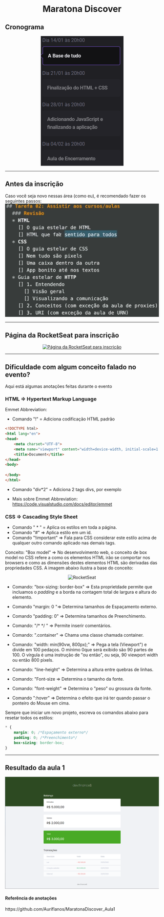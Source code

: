 <h1 align="center">Maratona Discover</h3>

<h2 align="left">Cronograma</h2>
<div align="center">
    <img 
        src="https://github.com/ImGabreuw/Maratona-Discover/blob/master/assets/prints/cronogramaPNG.PNG" 
        alt="Cronograma"
    >
</div>

---

<h2 align="left">Antes da inscrição</h3>
Caso você seja novo nessas área (como eu), é recomendado fazer os seguintes passos:
<a href="https://app.rocketseat.com.br/discover/courses">
    <img 
        src="https://github.com/ImGabreuw/Maratona-Discover/blob/master/assets/prints/tarefa.PNG" 
        alt="Página da RocketSeat para visualizar os cursos disponíveis"
        title="Clique aqui para visualizar os cursos"
    >
</a>

---

<h2 align="left">Página da RocketSeat para inscrição</h3>
<div align="center">
    <a href="https://maratonadiscover.rocketseat.com.br/inscricao">
        <img 
            src="https://maratonadiscover.rocketseat.com.br/_next/image?url=%2Fimages%2FillustrationEvolve.png&w=640&q=75" 
            alt="Página da RocketSeat para inscrição" 
            title="Clique aqui para fazer sua inscrição"
            width="500px">
    </a>
</div>

---

<h2 align="left">Dificuldade com algum conceito falado no evento?</h2>
Aqui está algumas anotações feitas durante o evento

<h3>HTML ⇒ Hypertext Markup Language</h1>

Emmet Abbreviation:

- Comando "!" = Adiciona codificação HTML padrão
```html
<!DOCTYPE html>
<html lang="en">
<head>
    <meta charset="UTF-8">
    <meta name="viewport" content="width=device-width, initial-scale=1.0">
    <title>Document</title>
</head>
<body>
    
</body>
</html>
```

- Comando "div*2" = Adiciona 2 tags divs, por exemplo

- Mais sobre Emmet Abbreviation: https://code.visualstudio.com/docs/editor/emmet

<h3>CSS ⇒ Cascading Style Sheet</h1>

- Comando " * " = Aplica os estilos em toda a página.
- Comando "#" ⇒ Aplica estilo em um id.
- Comando "!important" ⇒ Fala para CSS considerar este estilo acima de qualquer outro comando aplicado nas demais tags.

Conceito: "Box model" ⇒ No desenvolvimento web, o conceito de box model no CSS refere a como os elementos HTML irão se comportar nos browsers e como as dimensões destes elementos HTML são derivadas das propriedades CSS. A imagem abaixo ilustra a base do conceito:

<div align="center">
    <img alt="RocketSeat" 
        title="Developer" 
        src="https://s3.us-west-2.amazonaws.com/secure.notion-static.com/4a1a0ce8-b617-4717-8cad-20c9bbe57e9a/Boxmodell-detail.png?X-Amz-Algorithm=AWS4-HMAC-SHA256&X-Amz-Credential=AKIAT73L2G45O3KS52Y5%2F20210118%2Fus-west-2%2Fs3%2Faws4_request&X-Amz-Date=20210118T102704Z&X-Amz-Expires=86400&X-Amz-Signature=fbdc0c6426524e8e3b0766e784b1fa56e104b23bca02b19bad14bec122976045&X-Amz-SignedHeaders=host&response-content-disposition=filename%20%3D%22Boxmodell-detail.png%22" 
        width="400px" 
    />
</div>

- Comando: "box-sizing: border-box" ⇒ Esta proprietdade permite que incluamos o *padding* e a borda na contagem total de largura e altura do elemento.
- Comando "margin: 0 "⇒  Determina tamanhos de Espaçamento externo.
- Comando "padding: 0" ⇒ Determina tamanhos de Preenchimento.

- Comando: "/* */ " ⇒ Permite inserir comentários.
- Comando: ".container" ⇒ Chama uma classe chamada container.
- Comando: "width: min(90vw, 800px);" ⇒ Pega a tela (Viewport") e divide em 100 pedaços. O mínimo 0que será exibido são 90 partes de 100. O vírgula é uma instrução de "ou então", ou seja, 90 viewport width ou então 800 pixels.
- Comando: "line-height" ⇒ Determina a altura entre quebras de linhas.
- Comando: "Font-size ⇒ Determina o tamanho da fonte.
- Comando: "font-weight" ⇒ Determina o "peso" ou grossura da fonte.
- Comando ":hover" ⇒ Determina o efeito que irá ter quando passar o ponteiro do Mouse em cima.

Sempre que iniciar um novo projeto, escreva os comandos abaixo para resetar todos os estilos:

```css
* {
    margin: 0; /*Espaçamento externo*/
    padding: 0; /*Preenchimento*/
    box-sizing: border-box;
}
```

---

<h2 align="left">Resultado da aula 1</h2>
<div align="center">
    <img 
        src="https://github.com/ImGabreuw/Maratona-Discover/blob/master/assets/prints/resultado-aula1.PNG" 
        alt="Resultado da 1º aula"
    >
</div>

<h4 align="left">Referência de anotações</h4>
https://github.com/Auriflanos/MaratonaDiscover_Aula1
